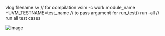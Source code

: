 vlog filename.sv // for compilation
vsim -c work.module_name +UVM_TESTNAME=test_name // to pass argument for run_test()
run -all // run all test cases

![image](https://github.com/user-attachments/assets/1c1528e3-ae90-422b-b4f1-c07f0aae6e43)

